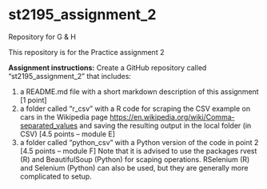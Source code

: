 # st2195_assignment_2
Repository for G &amp; H

This repository is for the Practice assignment 2

**Assignment instructions:**
Create a GitHub repository called “st2195_assignment_2” that includes:
1. a README.md file with a short markdown description of this assignment [1 point]
2. a folder called “r_csv” with a R code for scraping the CSV example on cars in the
Wikipedia page https://en.wikipedia.org/wiki/Comma-separated_values and
saving the resulting output in the local folder (in CSV) [4.5 points – module E]
3. a folder called “python_csv” with a Python version of the code in point 2 [4.5
points – module F]
Note that it is advised to use the packages rvest (R) and BeautifulSoup (Python) for
scaping operations. RSelenium (R) and Selenium (Python) can also be used, but they are
generally more complicated to setup.
